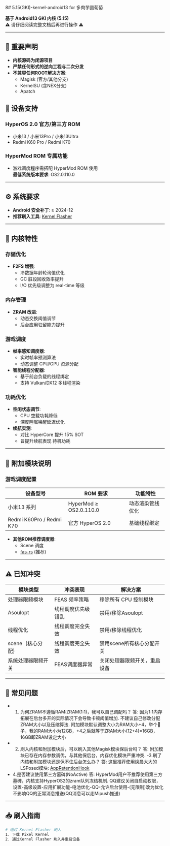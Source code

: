 8# 5.15(GKI)-kernel-android13 for 多肉芋圆葡萄

**基于 Android13 GKI 内核 (5.15)**  
⚠️ 请仔细阅读完整文档后再进行操作 ⚠️

---

## 🚫 重要声明
- **内核源码为闭源项目**
- **严禁任何形式的逆向工程与二次分发**
- **不兼容任何ROOT解决方案**:
  - Magisk (官方/其他分支)
  - KernelSU (含NEX分支)
  - Apatch
  
## 📱 设备支持

### HyperOS 2.0 官方/第三方 ROM
- 小米13 / 小米13Pro / 小米13Ultra
- Redmi K60 Pro / Redmi K70

### HyperMod ROM 专属功能
- 游戏调度程序需搭配 HyperMod ROM 使用  
  **最低系统版本要求**: OS2.0.110.0

---

## ⚙️ 系统要求
- **Android 安全补丁**: ≥ 2024-12
- **推荐刷入工具**: [Kernel Flasher](https://github.com/capntrips/KernelFlasher)

---

## 🚀 内核特性

### 存储优化
- **F2FS 增强**:
  - 冷数据年龄轮询值优化
  - GC 脏段回收效率提升
  - I/O 优先级调整为 real-time 等级

### 内存管理
- **ZRAM 改进**:
  - 动态交换阈值调节
  - 后台应用驻留能力提升

### 游戏调度
- **帧率感知调度器**:
  - 实时帧率预测算法
  - 动态调整 CPU/GPU 资源分配
- **智能线程分配器**:
  - 基于前台负载的线程绑定
  - 支持 Vulkan/DX12 多线程渲染

### 功耗优化
- **空闲状态调节**:
  - CPU 空载功耗降低
  - 深度睡眠唤醒延迟优化
- **续航实测**:
  - 对比 HyperCore 提升 15% SOT
  - 旨提升续航表现 待机功耗
---

## 🔧 附加模块说明

### 游戏调度配置
| 设备型号           | ROM 要求                 | 功能特性                     |
|--------------------|--------------------------|------------------------------|
| 小米13 系列        | HyperMod ≥ OS2.0.110.0   | 动态渲染管线优化             |
| Redmi K60Pro / Redmi K70  | 官方 HyperOS 2.0         | 基础线程绑定                 |

- **其他ROM推荐调度器**:
  - Scene 调度
  - [fas-rs](https://github.com/shadow3aaa/fas-rs) (推荐)
  
---

## ⚠️ 已知冲突
| 模块类型           | 冲突表现                 | 解决方案                     |
|--------------------|--------------------------|------------------------------|
| 处理器限频模块     | FEAS 频率策略        | 移除所有 CPU 控制模块        |
| Asoulopt           | 线程调度优先级错乱       | 禁用/移除Asoulopt           |
| 线程优化           | 线程调度完全失效             | 禁用/移除线程优化      |
| scene｛核心分配｝           | 线程调度完全失效             | 禁用scene所有核心分配开关      |
| 系统处理器限频开关 | FEAS调度器异常 | 关闭处理器限频开关，重启设备      | 

---

## 🌟 常见问题
- 1. 为何ZRAM不遵循RAM:ZRAM(1:1)，我可以自己调配吗？
答: 因为1:1内存拓展在后台多开的实际情况下会导致卡顿阈值增加. 不建议自己修改分配ZRAM大小以及压缩算法. 附加模块默认调整大小为RAM大小+4，举个🌰子，我的RAM大小为12GB，+4之后就等于ZRAM大小(12+4)=16GB，16GB即ZRAM设定大小
- 2. 刷入内核和附加模块后，可以刷入其他Magisk模块保后台吗？
答: 附加模块已存在内存参数调优，与其他保后台，内存优化模块严重冲突. 
-3.刷了内核和附加模块还是保不住后台怎么办？
答: 这里推荐使用焕晨大大的LSPosed模块: [AppRetentionHook](https://github.com/HChenX/AppRetentionHook)
- 4.是否建议使用第三方墓碑(NoActive)
答: HyperMod用户不推荐使用第三方墓碑，内核支持HyperOS2的zram队列冻结机制. QQ建议关闭自启动权限，设置-高级设置-应用扩展功能-电池优化-QQ-允许后台使用-(无限制)改为优化
不影响QQ的正常消息推送(QQ消息可以走Mipush推送)

---

## 📥 刷入指南
```bash
# 通过 Kernel Flasher 刷入
1. 下载 Pixel Kernel
2. 通过Kernel Flasher 刷入并重启设备
